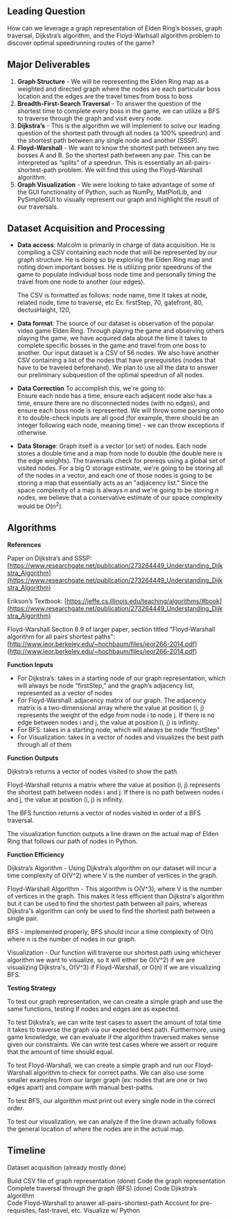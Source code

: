 ## Leading Question 
How can we leverage a graph representation of Elden Ring’s bosses, graph traversal, Dijkstra’s algorithm, and the Floyd-Warhsall algorithm problem to discover optimal speedrunning routes of the game? 
## Major Deliverables
1. **Graph Structure** - We will be representing the Elden Ring map as a weighted and directed graph where the nodes are each particular boss location and the edges are the travel times from boss to boss
2. **Breadth-First-Search Traversal** - To answer the question of the shortest time to complete every boss in the game, we can utilize a BFS to traverse through the graph and visit every node.  
4. **Dijkstra’s** - This is the algorithm we will implement to solve our leading question of the shortest path through all nodes (a 100% speedrun) and the shortest path between any single node and another (SSSP).  
3. **Floyd-Warshall** - We want to know the shortest path between any two bosses A and B. So the shortest path between any pair. This can be interpreted as “splits” of a speedrun. This is essentially an all-pairs-shortest-path problem. We will find this using the Floyd-Warshall algorithm. 
5. **Graph Visualization** - We were looking to take advantage of some of the GUI functionality of Python, such as NumPy, MatPlotLib, and PySimpleGUI to visually represent our graph and highlight the result of our traversals.

## Dataset Acquisition and Processing
- **Data access**: Malcolm is primarily in charge of data acquisition. He is compiling a CSV containing each node that will be represented by our graph structure. He is doing so by exploring the Elden Ring map and noting down important bosses. He is utilizing prior speedruns of the game to populate individual boss node time and personally timing the travel from one node to another (our edges). 

    The CSV is formatted as follows: node name, time it takes at node, related node, time to traverse, etc
    Ex:
    firstStep, 70, gatefront, 80, dectusHaight, 120,
    
- **Data format**: The source of our dataset is observation of the popular video game Elden Ring. Through playing the game and observing others playing the game, we have acquired data about the time it takes to complete specific bosses in the game and travel from one boss to another. Our input dataset is a CSV of 56 nodes. We also have another CSV containing a list of the nodes that have prerequisites (nodes that have to be traveled beforehand). We plan to use all the data to answer our preliminary subquestion of the optimal speedrun of all nodes. 
- **Data Correction** To accomplish this, we're going to:  
Ensure each node has a time, ensure each adjacent node also has a time, ensure there are no disconnected nodes (with no edges), and ensure each boss node is represented. We will throw some parsing onto it to double-check inputs are all good (for example, there should be an integer following each node, meaning time) - we can throw exceptions if otherwise. 

- **Data Storage**: Graph itself is a vector (or set) of nodes. Each node stores a double time and a map from node to double (the double here is the edge weights). The traversals check for prereqs using a global set of visited nodes. For a big O storage estimate, we're going to be storing all of the nodes in a vector, and each one of those nodes is going to be storing a map that essentially acts as an "adjacency list." Since the space complexity of a map is always $n$ and we're going to be storing $n$ nodes, we believe that a conservative estimate of our space complexity would be $O(n^2)$.

## Algorithms
**References** 

Paper on Dijkstra’s and SSSP: [https://www.researchgate.net/publication/273264449_Understanding_Dijkstra_Algorithm](https://www.researchgate.net/publication/273264449_Understanding_Dijkstra_Algorithm)

Erikson’s Textbook:
[https://jeffe.cs.illinois.edu/teaching/algorithms/#book](https://www.researchgate.net/publication/273264449_Understanding_Dijkstra_Algorithm)

Floyd-Warshall Section 8.9 of larger paper, section titled "Floyd-Warshall algorithm for all pairs shortest paths": [http://www.ieor.berkeley.edu/~hochbaum/files/ieor266-2014.pdf] (http://www.ieor.berkeley.edu/~hochbaum/files/ieor266-2014.pdf)

**Function Inputs**

- For Dijkstra’s: takes in a starting node of our graph representation, which will always be node “firstStep,” and the graph’s adjacency list, represented as a vector of nodes
- For Floyd-Warshall: adjacency matrix of our graph. The adjacency matrix is a two-dimensional array where the value at position (i, j) represents the weight of the edge from node i to node j. If there is no edge between nodes i and j, the value at position (i, j) is infinity.
- For BFS: takes in a starting node, which will always be node “firstStep"
- For Visualization: takes in a vector of nodes and visualizes the best path through all of them

**Function Outputs**

Dijkstra’s returns a vector of nodes visited to show the path. 

Floyd-Warshall returns a matrix where the value at position (i, j) represents the shortest path between nodes i and j. If there is no path between nodes i and j, the value at position (i, j) is infinity.

The BFS function returns a vector of nodes visited in order of a BFS traversal. 

The visualization function outputs a line drawn on the actual map of Elden Ring that follows our path of nodes in Python.

**Function Efficiency**

Dijkstra’s Algorithm - Using Dijkstra’s algorithm on our dataset will incur a time complexity of O(V^2) where V is the number of vertices in the graph.

Floyd-Warshall Algorithm - This algorithm is O(V^3), where V is the number of vertices in the graph. This makes it less efficient than Dijkstra's algorithm but it can be used to find the shortest path between all pairs, whereas Dijkstra's algorithm can only be used to find the shortest path between a single pair.

BFS - implemented properly, BFS should incur a time complexity of O(n) where n is the number of nodes in our graph.

Visualization - Our function will traverse our shortest path using whichever algorithm we want to visualize, so it will either be O(V^2) if we are visualizing Dijkstra's, O(V^3) if Floyd-Warshall, or O(n) if we are visualizing BFS.


**Testing Strategy** 

To test our graph representation, we can create a simple graph and use the same functions, testing if nodes and edges are as expected.

To test Dijkstra’s, we can write test cases to assert the amount of total time it takes to traverse the graph via our expected best path. Furthermore, using game knowledge, we can evaluate if the algorithm traversed makes sense given our constraints. We can write test cases where we assert or require that the amount of time should equal.

To test Floyd-Warshall, we can create a simple graph and run our Floyd-Warshall algorithm to check for correct paths. We can also use some smaller examples from our larger graph (ex: nodes that are one or two edges apart) and compare with manual best-paths. 

To test BFS, our algorithm must print out every single node in the correct order.

To test our visualization, we can analyze if the line drawn actually follows the general location of where the nodes are in the actual map. 


## Timeline
Dataset acquisition (already mostly done)

Build CSV file of graph representation (done)
Code the graph representation  
Complete traversal through the graph (BFS) (done)
Code Djikstra’s algorithm  
Code Floyd-Warshall to answer all-pairs-shortest-path
Account for pre-requisites, fast-travel, etc. 
Visualize w/ Python  
